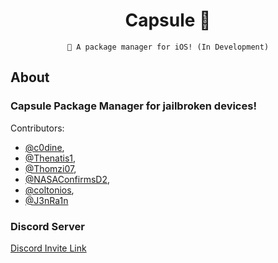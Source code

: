 <div align="center">

# Capsule 💊

``` 
🎉 A package manager for iOS! (In Development)
```

</div>

## About

### Capsule Package Manager for jailbroken devices!
Contributors:
- [@c0dine](https://twitter.com/c0dine), 
- [@Thenatis1](https://twitter.com/Thenatis1), 
- [@Thomzi07](https://twitter.com/Thomzi07), 
- [@NASAConfirmsD2](https://twitter.com/NASAConfirmsD2), 
- [@coltonios](https://twitter.com/coltonios), 
- [@J3nRa1n](https://twitter.com/J3nRa1n)<br/> 

### Discord Server
[Discord Invite Link](https://discordapp.com/invite/pE28QcS) <br/>




